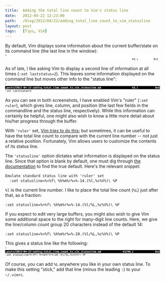 ```yaml
---
title:  Adding the total line count to Vim's status line
date:   2012-04-22 12:23:00
path:   /blog/2012/04/22/adding_total_line_count_to_vim_statusline
layout: post
tags:   [Tips, Vim]
---
```

By default, Vim displays some information about the current buffer/state on its command line (the
last line in the window):
<img class="seamless" src="/imgs/laststatus_1.png" />

As of late, I like asking Vim to display a second line of information at all times (`:set
laststatus=2`). This leaves some information displayed on the command line but moves other info to
the "status line":
<img class="seamless" src="/imgs/laststatus_2.png" />

As you can see in both screenshots, I have enabled Vim's "ruler" (`:set ruler`), which gives
line, column, and position (the last few fields in the commandline and the status line,
respectively). While this information can certainly be helpful, one might also wish to know a little
more detail about his/her progress through the buffer.

With `'ruler'` set,
[Vim tries to do this](https://vimhelp.appspot.com/options.txt.html#%27ruler%27); but sometimes, it
can be useful to have the total line count to compare with the current line number -- not just a
relative position. Fortunately, Vim allows users to customize the contents of its status line.

The `'statusline'` option dictates what information is displayed on the status line. Since that
option is blank by default, one must dig through
[the documentation](https://vimhelp.appspot.com/options.txt.html#%27statusline%27) to find the true
default. Here's the relevant snippet:

    Emulate standard status line with 'ruler' set
      :set statusline=%<%f\ %h%m%r%=%-14.(%l,%c%V%)\ %P

`%l` is the current line number. I like to place the total line count (`%L`) just after that, as a
fraction:

    :set statusline=%<%f\ %h%m%r%=%-14.(%l/%L,%c%V%)\ %P

If you expect to edit very large buffers, you might also wish to give Vim some additional space to
the right for many-digit line counts. Here, we give the line/column count group 20 characters
instead of the default 14:

    :set statusline=%<%f\ %h%m%r%=%-20.(%l/%L,%c%V%)\ %P

This gives a status line like the following:
<img class="seamless" src="/imgs/laststatus_custom.png" />

Of course, you can add `%L` anywhere you like in your own status line. To make this setting "stick,"
add that line (minus the leading `:`) to your `~/.vimrc`.

